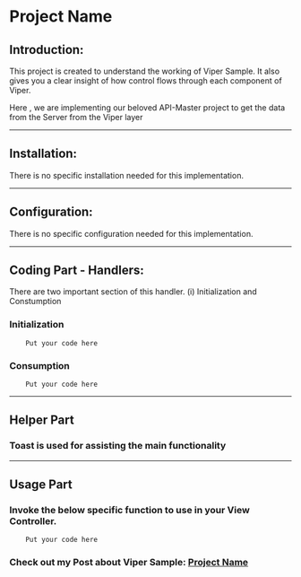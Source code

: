 # Project Name

## Introduction:

This project is created to understand the working of Viper Sample. It also gives you a clear insight of how control flows through each component of Viper.

Here , we are implementing our beloved API-Master project to get the data from the Server from the Viper layer


---------------------------------------------------------------------------------------------------

## Installation:

There is no specific installation needed for this implementation.


----------------------------------------------------------------------------------------------------

## Configuration:

There is no specific configuration needed for this implementation.

----------------------------------------------------------------------------------------------------

## Coding Part - Handlers:

There are two important section of this handler. (i) Initialization and Constumption

### Initialization

```
    Put your code here
```

### Consumption

```
    Put your code here
```


----------------------------------------------------------------------------------------------------

## Helper Part

### Toast  is used for assisting the main functionality

----------------------------------------------------------------------------------------------------

## Usage Part

### Invoke the below specific function to use in your View Controller. 

```
    Put your code here
```


### Check out my Post about Viper Sample: [Project Name](https://vijaysn.com/2020/04/23/ios-av-player/)
